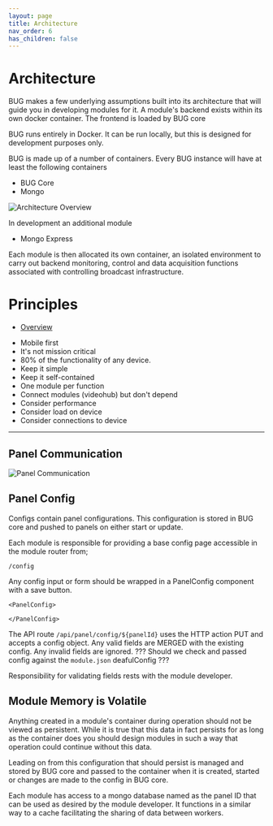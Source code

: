 ```yaml
---
layout: page
title: Architecture
nav_order: 6
has_children: false
---
```


# Architecture

BUG makes a few underlying assumptions built into its architecture that will guide you in developing modules for it. A module's backend exists within its own docker container. The frontend is loaded by BUG core

BUG runs entirely in Docker. It can be run locally, but this is designed for development purposes only.

BUG is made up of a number of containers. Every BUG instance will have at least the following containers

-   BUG Core
-   Mongo

![Architecture Overview](/bug/assets/diagrams/architecture-overview.drawio.svg)

In development an additional module

-   Mongo Express

Each module is then allocated its own container, an isolated environment to carry out backend monitoring, control and data acquisition functions associated with controlling broadcast infrastructure.

# Principles

-   [Overview ](/bug/pages/architecture/overview.html)

*   Mobile first
*   It's not mission critical
*   80% of the functionality of any device.
*   Keep it simple
*   Keep it self-contained
*   One module per function
*   Connect modules (videohub) but don't depend
*   Consider performance
*   Consider load on device
*   Consider connections to device

---

## Panel Communication

![Panel Communication](/bug/assets/diagrams/panel-communication.drawio.svg)

## Panel Config

Configs contain panel configurations. This configuration is stored in BUG core and pushed to panels on either start or update.

Each module is responsible for providing a base config page accessible in the module router from;

`/config`

Any config input or form should be wrapped in a PanelConfig component with a save button.

```
<PanelConfig>

</PanelConfig>
```

The API route `/api/panel/config/${panelId}` uses the HTTP action PUT and accepts a config object. Any valid fields are MERGED with the existing config. Any invalid fields are ignored. ??? Should we check and passed config against the `module.json` deafulConfig ???

Responsibility for validating fields rests with the module developer.

## Module Memory is Volatile

Anything created in a module's container during operation should not be viewed as persistent. While it is true that this data in fact persists for as long as the container does you should design modules in such a way that operation could continue without this data.

Leading on from this configuration that should persist is managed and stored by BUG core and passed to the container when it is created, started or changes are made to the config in BUG core.

Each module has access to a mongo database named as the panel ID that can be used as desired by the module developer. It functions in a similar way to a cache facilitating the sharing of data between workers.
